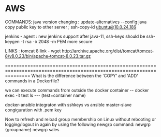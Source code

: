 # AWS
COMMANDS:
java version changing :          update-alternatives --config java 
copy public key to other server  ; ssh-copy-id ubuntu@10.0.24.186

jenkins - agent : new jenkins support after java-11, ssh-keys should be ssh-keygen -t rsa -b 2048 -m PEM more secure









LINKS : tomcat 8 link - wget http://archive.apache.org/dist/tomcat/tomcat-8/v8.0.23/bin/apache-tomcat-8.0.23.tar.gz



=====================================================================================================================
What is the difference between the 'COPY' and 'ADD' commands in a Dockerfile?

we can execute commands from outside the docker container -- docker exec -it test ls  --- (test=container name)

docker-ansible integraton with sshkeys vs ansible master-slave congiguration with .pem key


Now to refresh and reload group membership on Linux without rebooting or logging/logout in again by using the following newgrp command:
newgrp {groupname}
newgrp sales

